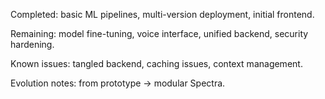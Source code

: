 Completed: basic ML pipelines, multi-version deployment, initial frontend.

Remaining: model fine-tuning, voice interface, unified backend, security hardening.

Known issues: tangled backend, caching issues, context management.

Evolution notes: from prototype → modular Spectra.
